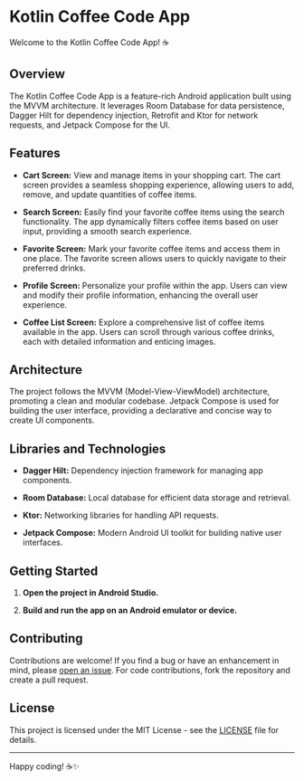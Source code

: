 
# Kotlin Coffee Code App

Welcome to the Kotlin Coffee Code App! ☕️

## Overview

The Kotlin Coffee Code App is a feature-rich Android application built using the MVVM architecture. It leverages Room Database for data persistence, Dagger Hilt for dependency injection, Retrofit and Ktor for network requests, and Jetpack Compose for the UI.

## Features

- **Cart Screen:** View and manage items in your shopping cart. The cart screen provides a seamless shopping experience, allowing users to add, remove, and update quantities of coffee items.

- **Search Screen:** Easily find your favorite coffee items using the search functionality. The app dynamically filters coffee items based on user input, providing a smooth search experience.

- **Favorite Screen:** Mark your favorite coffee items and access them in one place. The favorite screen allows users to quickly navigate to their preferred drinks.

- **Profile Screen:** Personalize your profile within the app. Users can view and modify their profile information, enhancing the overall user experience.

- **Coffee List Screen:** Explore a comprehensive list of coffee items available in the app. Users can scroll through various coffee drinks, each with detailed information and enticing images.

## Architecture

The project follows the MVVM (Model-View-ViewModel) architecture, promoting a clean and modular codebase. Jetpack Compose is used for building the user interface, providing a declarative and concise way to create UI components.

## Libraries and Technologies

- **Dagger Hilt:** Dependency injection framework for managing app components.

- **Room Database:** Local database for efficient data storage and retrieval.

- **Ktor:** Networking libraries for handling API requests.

- **Jetpack Compose:** Modern Android UI toolkit for building native user interfaces.

## Getting Started

1. **Open the project in Android Studio.**

2. **Build and run the app on an Android emulator or device.**

## Contributing

Contributions are welcome! If you find a bug or have an enhancement in mind, please [open an issue](https://github.com/fahad0samara/kotlin-coffeecode/issues). For code contributions, fork the repository and create a pull request.

## License

This project is licensed under the MIT License - see the [LICENSE](LICENSE) file for details.


---

Happy coding! ☕️✨



